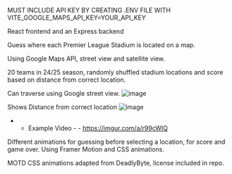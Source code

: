 MUST INCLUDE API KEY BY CREATING .ENV FILE WITH  VITE_GOOGLE_MAPS_API_KEY=YOUR_API_KEY

React frontend and an Express backend

Guess where each Premier League Stadium is located on a map.

Using Google Maps API, street view and satellite view.

20 teams in 24/25 season, randomly shuffled stadium locations and score based on distance from correct location.

Can traverse using Google street view.
![image](https://github.com/user-attachments/assets/6136c4a6-6090-44e4-bc11-70c7199c8516)


Shows Distance from correct location
![image](https://github.com/user-attachments/assets/87d9b8ba-bc9e-4995-a42a-42841901402c)


- - Example Video - -
https://imgur.com/a/r99cWlQ

Different animations for guessing before selecting a location, for score and game over. 
Using Framer Motion and CSS animations.

MOTD CSS animations adapted from DeadlyByte, license included in repo.